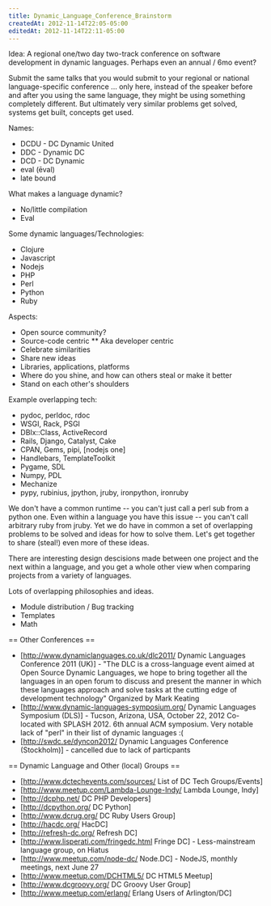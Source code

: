 ```yaml
---
title: Dynamic_Language_Conference_Brainstorm
createdAt: 2012-11-14T22:05-05:00
editedAt: 2012-11-14T22:11-05:00
---
```


Idea: A regional one/two day two-track conference on software development in dynamic languages. Perhaps even an annual / 6mo event?

Submit the same talks that you would submit to your regional or national language-specific conference ... only here, instead of the speaker before and after you using the same language, they might be using something completely different. But ultimately very similar problems get solved, systems get built, concepts get used.

Names:
* DCDU - DC Dynamic United
* DDC - Dynamic DC
* DCD - DC Dynamic
* eval (ēval)
* late bound

What makes a language dynamic?
* No/little compilation
* Eval

Some dynamic languages/Technologies:
* Clojure
* Javascript
* Nodejs
* PHP
* Perl
* Python
* Ruby

Aspects:
* Open source community?
* Source-code centric
** Aka developer centric
* Celebrate similarities
* Share new ideas
* Libraries, applications, platforms
* Where do you shine, and how can others steal or make it better
* Stand on each other's shoulders

Example overlapping tech:
* pydoc, perldoc, rdoc
* WSGI, Rack, PSGI
* DBIx::Class, ActiveRecord
* Rails, Django, Catalyst, Cake
* CPAN, Gems, pipi, [nodejs one]
* Handlebars, TemplateToolkit
* Pygame, SDL
* Numpy, PDL
* Mechanize
* pypy, rubinius, jpython, jruby, ironpython, ironruby

We don't have a common runtime -- you can't just call a perl sub from a python one. Even within a language you have this issue -- you can't call arbitrary ruby from jruby. Yet we do have in common a set of overlapping problems to be solved and ideas for how to solve them. Let's get together to share (steal!) even more of these ideas.

There are interesting design descisions made between one project and the next within a language, and you get a whole other view when comparing projects from a variety of languages.

Lots of overlapping philosophies and ideas.
* Module distribution / Bug tracking
* Templates
* Math

== Other Conferences ==
* [http://www.dynamiclanguages.co.uk/dlc2011/ Dynamic Languages Conference 2011 (UK)] - "The DLC is a cross-language event aimed at Open Source Dynamic Languages, we hope to bring together all the languages in an open forum to discuss and present the manner in which these languages approach and solve tasks at the cutting edge of development technology" Organized by Mark Keating
* [http://www.dynamic-languages-symposium.org/ Dynamic Languages Symposium (DLS)] - Tucson, Arizona, USA, October 22, 2012
Co-located with SPLASH 2012. 6th annual ACM symposium. Very notable lack of "perl" in their list of dynamic languages :(
* [http://swdc.se/dyncon2012/ Dynamic Languages Conference (Stockholm)] - cancelled due to lack of particpants

== Dynamic Language and Other (local) Groups ==
* [http://www.dctechevents.com/sources/ List of DC Tech Groups/Events]
* [http://www.meetup.com/Lambda-Lounge-Indy/ Lambda Lounge, Indy]
* [http://dcphp.net/ DC PHP Developers]
* [http://dcpython.org/ DC Python]
* [http://www.dcrug.org/ DC Ruby Users Group]
* [http://hacdc.org/ HacDC]
* [http://refresh-dc.org/ Refresh DC]
* [http://www.lisperati.com/fringedc.html Fringe DC] - Less-mainstream language group, on Hiatus
* [http://www.meetup.com/node-dc/ Node.DC] - NodeJS, monthly meetings, next June 27
* [http://www.meetup.com/DCHTML5/ DC HTML5 Meetup]
* [http://www.dcgroovy.org/ DC Groovy User Group]
* [http://www.meetup.com/erlang/ Erlang Users of Arlington/DC]

